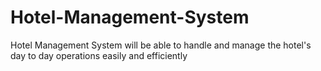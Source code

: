 # Hotel-Management-System
Hotel Management System will be able to handle and manage the hotel's day to day operations easily and efficiently
